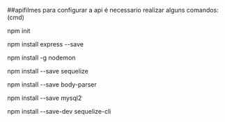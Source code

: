 ##apifilmes
para configurar a api é necessario realizar alguns comandos:(cmd)

npm init

npm install express --save

npm install -g nodemon

npm install --save sequelize

npm install --save body-parser

npm install --save mysql2

npm install --save-dev sequelize-cli
